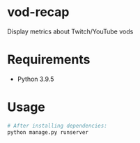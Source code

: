 # vod-recap
Display metrics about Twitch/YouTube vods

# Requirements
- Python 3.9.5

# Usage
```bash
# After installing dependencies:
python manage.py runserver

```
